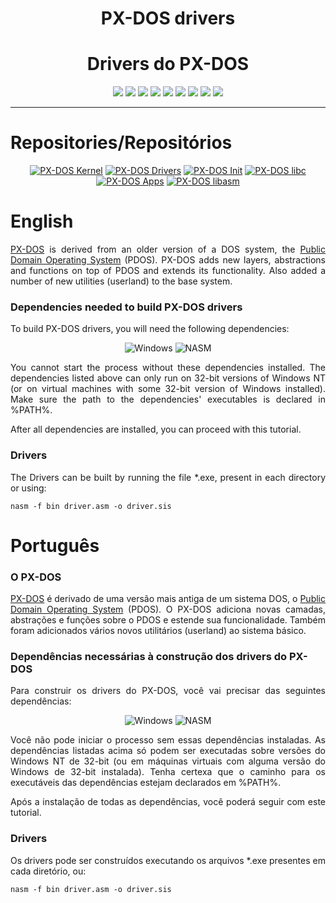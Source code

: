 <div align="center">

<h1>PX-DOS drivers</h1>
<h1>Drivers do PX-DOS</h3>

![](https://img.shields.io/github/license/felipenlunkes/PX-DOS-Drivers.svg)
![](https://img.shields.io/github/stars/felipenlunkes/PX-DOS-Drivers.svg)
![](https://img.shields.io/github/issues/felipenlunkes/PX-DOS-Drivers.svg)
![](https://img.shields.io/github/issues-closed/felipenlunkes/PX-DOS-Drivers.svg)
![](https://img.shields.io/github/issues-pr/felipenlunkes/PX-DOS-Drivers.svg)
![](https://img.shields.io/github/issues-pr-closed/felipenlunkes/PX-DOS-Drivers.svg)
![](https://img.shields.io/github/downloads/felipenlunkes/PX-DOS-Drivers/total.svg)
![](https://img.shields.io/github/release/felipenlunkes/PX-DOS-Drivers.svg)
[![](https://img.shields.io/twitter/follow/lunx8086.svg?style=social&label=Follow%20%40lunx8086)](https://twitter.com/lunx8086)

</div>

<hr>

# Repositories/Repositórios

<div align="center">
  
[![PX-DOS Kernel](https://github-readme-stats.vercel.app/api/pin/?username=felipenlunkes&repo=PX-DOS&theme=dark)](https://github.com/felipenlunkes/PX-DOS)
[![PX-DOS Drivers](https://github-readme-stats.vercel.app/api/pin/?username=felipenlunkes&repo=PX-DOS-Drivers&theme=dark)](https://github.com/felipenlunkes/PX-DOS-Drivers)
[![PX-DOS Init](https://github-readme-stats.vercel.app/api/pin/?username=felipenlunkes&repo=PX-DOS-init&theme=dark)](https://github.com/felipenlunkes/PX-DOS-init)
[![PX-DOS libc](https://github-readme-stats.vercel.app/api/pin/?username=felipenlunkes&repo=PX-DOS-libc&theme=dark)](https://github.com/felipenlunkes/PX-DOS-libc)
[![PX-DOS Apps](https://github-readme-stats.vercel.app/api/pin/?username=felipenlunkes&repo=PX-DOS-Apps&theme=dark)](https://github.com/felipenlunkes/PX-DOS-Apps)
[![PX-DOS libasm](https://github-readme-stats.vercel.app/api/pin/?username=felipenlunkes&repo=PX-DOS-libasm&theme=dark)](https://github.com/felipenlunkes/PX-DOS-libasm)

</div>

# English

<div align="justify">

[PX-DOS](https://github.com/felipenlunkes/PX-DOS) is derived from an older version of a DOS system, the [Public Domain Operating System](http://www.pdos.org/) (PDOS). PX-DOS adds new layers, abstractions and functions on top of PDOS and extends its functionality. Also added a number of new utilities (userland) to the base system.

</div>

### Dependencies needed to build PX-DOS drivers

<div align="justify">

To build PX-DOS drivers, you will need the following dependencies:

</div>

<div align="center">

![Windows](https://img.shields.io/badge/Windows_32_bit-0078D6?style=for-the-badge&logo=windows&logoColor=white)
![NASM](https://img.shields.io/badge/NASM-0C322C?style=for-the-badge&logo=assembly&logoColor=white)

</div>

<div align="justify">

You cannot start the process without these dependencies installed. The dependencies listed above can only run on 32-bit versions of Windows NT (or on virtual machines with some 32-bit version of Windows installed). Make sure the path to the dependencies' executables is declared in %PATH%.

After all dependencies are installed, you can proceed with this tutorial.

</div>

### Drivers

<div align="justify">

The Drivers can be built by running the file *.exe, present in each directory or using:

```
nasm -f bin driver.asm -o driver.sis
```

</div>

# Português

### O PX-DOS

<div align="justify">

[PX-DOS](https://github.com/felipenlunkes/PX-DOS) é derivado de uma versão mais antiga de um sistema DOS, o [Public Domain Operating System](http://www.pdos.org/) (PDOS). O PX-DOS adiciona novas camadas, abstrações e funções sobre o PDOS e estende sua funcionalidade. Também foram adicionados vários novos utilitários (userland) ao sistema básico.

</div>
  
### Dependências necessárias à construção dos drivers do PX-DOS

<div align="justify">

Para construir os drivers do PX-DOS, você vai precisar das seguintes dependências:

</div>

<div align="center">

![Windows](https://img.shields.io/badge/Windows_32_bit-0078D6?style=for-the-badge&logo=windows&logoColor=white)
![NASM](https://img.shields.io/badge/NASM-0C322C?style=for-the-badge&logo=assembly&logoColor=white)

</div>

<div align="justify">

Você não pode iniciar o processo sem essas dependências instaladas. As dependências listadas acima só podem ser executadas sobre versões do Windows NT de 32-bit (ou em máquinas virtuais com alguma versão do Windows de 32-bit instalada). Tenha certexa que o caminho para os executáveis das dependências estejam declarados em %PATH%.

Após a instalação de todas as dependências, você poderá seguir com este tutorial.

</div>

### Drivers

<div align="justify">

Os drivers pode ser construídos executando os arquivos *.exe presentes em cada diretório, ou:

```
nasm -f bin driver.asm -o driver.sis
```

</div>

<!-- Versão do arquivo: 1.0
Copyright © 2012-2022 Felipe Miguel Nery Lunkes
-->
